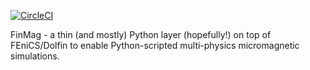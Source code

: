 
[![CircleCI](https://circleci.com/gh/fangohr/finmag.svg?style=svg)](https://circleci.com/gh/fangohr/finmag)

FinMag - a thin (and mostly) Python layer (hopefully!) on top of
FEniCS/Dolfin to enable Python-scripted multi-physics micromagnetic
simulations.
